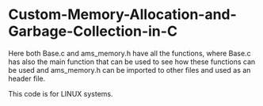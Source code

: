 # Custom-Memory-Allocation-and-Garbage-Collection-in-C

Here both Base.c and ams_memory.h have all the functions, where Base.c has also the main function that can be used to see how these functions can be used and ams_memory.h can be imported to other files and used as an header file.

This code is for LINUX systems.
